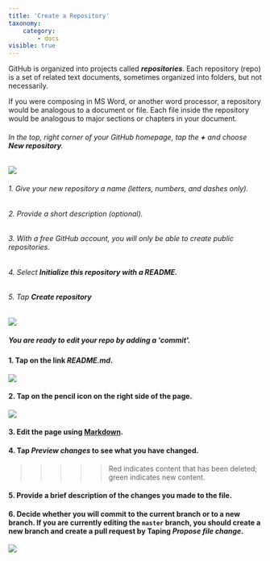 ```yaml
---
title: 'Create a Repository'
taxonomy:
    category:
        - docs
visible: true
---
```


GitHub is organized into projects called ***repositories***. Each repository (repo) is a set of related text documents, sometimes organized into folders, but not necessarily.

If you were composing in MS Word, or another word processor, a repository would be analogous to a document or file. Each file inside the repository would be analogous to major sections or chapters in your document.

###### In the top, right corner of your GitHub homepage, tap the **+** and choose ***New repository***.

![](/01.basics/02.GitHub/new-repository.png)

###### 1. Give your new repository a name (letters, numbers, and dashes only).
###### 2. Provide a short description (optional).
###### 3. With a free GitHub account, you will only be able to create public repositories.
###### 4. Select ***Initialize this repository with a README.***
###### 5. Tap ***Create repository***

![](/01.basics/02.GitHub/repo-setup.png)

##### You are ready to edit your repo by adding a 'commit'.

#### 1. Tap on the link ***README.md***.

![](/01.basics/02.GitHub/new-repo.png)

#### 2. Tap on the pencil icon on the right side of the page.

![](/01.basics/02.GitHub/pencil-icon.png)

#### 3. Edit the page using [Markdown](https://far.twu.ca/guides/basics/markdown).
#### 4. Tap ***Preview changes*** to see what you have changed.
>>>>> Red indicates content that has been deleted; green indicates new content.

#### 5. Provide a brief description of the changes you made to the file.
#### 6. Decide whether you will commit to the current branch or to a new branch. If you are currently editing the `master` branch, you should create a new branch and create a pull request by Taping ***Propose file change***.

![](/01.basics/02.GitHub/first-commit.png)

